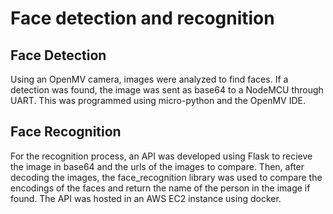 # Face detection and recognition

## Face Detection
Using an OpenMV camera, images were analyzed to find faces. If a detection was found, the image was sent as base64 to a NodeMCU through UART. This was programmed using micro-python and the OpenMV IDE.

## Face Recognition
For the recognition process, an API was developed using Flask to recieve the image in base64 and the urls of the images to compare. Then, after decoding the images, the face_recognition library was used to compare the encodings of the faces and return the name of the person in the image if found. The API was hosted in an AWS EC2 instance using docker.
